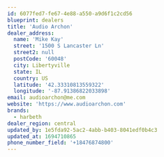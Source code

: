 ```yaml
---
id: 6077fed7-fe67-4e88-a550-a9d6f1c2cd56
blueprint: dealers
title: 'Audio Archon'
dealer_address:
  name: 'Mike Kay'
  street: '1500 S Lancaster Ln'
  street2: null
  postCode: '60048'
  city: Libertyville
  state: IL
  country: US
  latitude: '42.33310813559322'
  longitude: '-87.91386822033898'
email: audioarchon@me.com
website: 'https://www.audioarchon.com'
brands:
  - harbeth
dealer_region: central
updated_by: 1e5fda92-5ac2-4abb-b403-8041edf0b4c3
updated_at: 1694710865
phone_number_field: '+18476874800'
---
```

